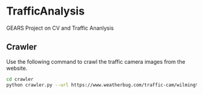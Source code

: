# TrafficAnalysis

GEARS Project on CV and Traffic Ananlysis

## Crawler

Use the following command to crawl the traffic camera images from the website.

```bash
cd crawler
python crawler.py --url https://www.weatherbug.com/traffic-cam/wilmington-nc-28403 --json "wilmington" --folder "wilmington"
```
